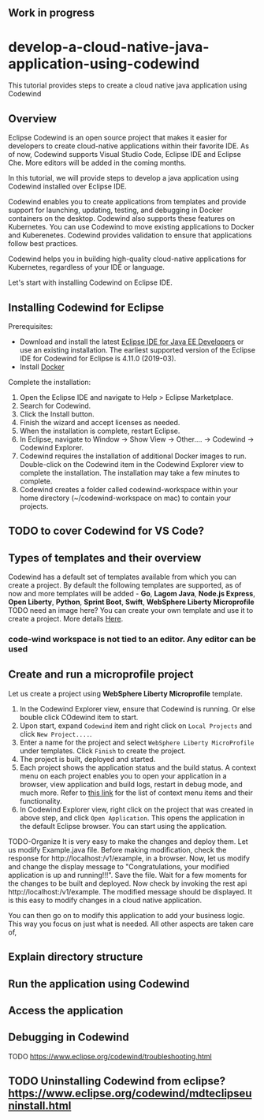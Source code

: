 ## Work in progress

# develop-a-cloud-native-java-application-using-codewind
This tutorial provides steps to create a cloud native java application using Codewind

## Overview

Eclipse Codewind is an open source project that makes it easier for developers to create cloud-native applications within their favorite IDE. As of now, Codewind supports Visual Studio Code, Eclipse IDE and Eclipse Che. More editors will be added in the coming months.

In this tutorial, we will provide steps to develop a java application using Codewind installed over Eclipse IDE.

Codewind enables you to create applications from templates and provide support for launching, updating, testing, and debugging in Docker containers on the desktop. Codewind also supports these features on Kubernetes. You can use Codewind to move existing applications to Docker and Kuberenetes. Codewind provides validation to ensure that applications follow best practices.

Codewind helps you in building high-quality cloud-native applications for Kubernetes, regardless of your IDE or language.

Let's start with installing Codewind on Eclipse IDE.


## Installing Codewind for Eclipse

Prerequisites:
- Download and install the latest [Eclipse IDE for Java EE Developers](https://www.eclipse.org/downloads/packages/release/) or use an existing installation. The earliest supported version of the Eclipse IDE for Codewind for Eclipse is 4.11.0 (2019-03).
- Install [Docker](https://docs.docker.com/install/)

Complete the installation:
1. Open the Eclipse IDE and navigate to Help > Eclipse Marketplace.
2. Search for Codewind.
3. Click the Install button.
4. Finish the wizard and accept licenses as needed.
5. When the installation is complete, restart Eclipse.
6. In Eclipse, navigate to Window -> Show View -> Other.... -> Codewind -> Codewind Explorer.
7. Codewind requires the installation of additional Docker images to run. Double-click on the Codewind item in the Codewind Explorer view to complete the installation. The installation may take a few minutes to complete.
8. Codewind creates a folder called codewind-workspace within your home directory (~/codewind-workspace on mac) to contain your projects.


## TODO to cover Codewind for VS Code?

## Types of templates and their overview

Codewind has a default set of templates available from which you can create a project. By default the following templates are supported, as of now and more templates will be added - **Go**, **Lagom Java**, **Node.js Express**, **Open Liberty**, **Python**, **Sprint Boot**, **Swift**, **WebSphere Liberty Microprofile**
TODO need an image here?
You can create your own template and use it to create a project. More details [Here](https://www.eclipse.org/codewind/mdteclipseusingadifferenttemplate.html).


### code-wind workspace is not tied to an editor. Any editor can be used

## Create and run a microprofile project
Let us create a project using **WebSphere Liberty Microprofile** template.
1. In the Codewind Explorer view, ensure that Codewind is running. Or else bouble click COdewind item to start.
2. Upon start, expand `Codewind` item and right click on `Local Projects` and click `New Project....`.
3. Enter a name for the project and select `WebSphere Liberty MicroProfile` under templates. Click `Finish` to create the project.
4. The project is built, deployed and started. 
5. Each project shows the application status and the build status. A context menu on each project enables you to open your application in a browser, view application and build logs, restart in debug mode, and much more. Refer to [this link](https://www.eclipse.org/codewind/mdteclipsemanagingprojects.html) for the list of context menu items and their functionality.
6. In Codewind Explorer view, right click on the project that was created in above step, and click `Open Application`. This opens the application in the default Eclipse browser. You can start using the application.

TODO-Organize It is very easy to make the changes and deploy them. Let us modify Example.java file. Before making modification, check the response for http://localhost:<port>/v1/example, in a browser. Now, let us modify and change the display message to "Congratulations, your modified application is up and running!!!". Save the file. Wait for a few moments for the changes to be built and deployed. Now check by invoking the rest api http://localhost:<port>/v1/example. The modified message should be displayed. It is this easy to modify changes in a cloud native application. 
  
You can then go on to modify this application to add your business logic. This way you focus on just what is needed. All other aspects are taken care of, 



## Explain directory structure

## Run the application using Codewind

## Access the application

## Debugging in Codewind
TODO https://www.eclipse.org/codewind/troubleshooting.html

## TODO Uninstalling Codewind from eclipse? https://www.eclipse.org/codewind/mdteclipseuninstall.html
